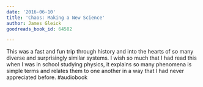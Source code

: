 ```yaml
---
date: '2016-06-10'
title: 'Chaos: Making a New Science'
author: James Gleick
goodreads_book_id: 64582

---
```

This was a fast and fun trip through history and into the hearts of so many diverse and surprisingly similar systems. I wish so much that I had read this when I was in school studying physics, it explains so many phenomena is simple terms and relates them to one another in a way that I had never appreciated before. #audiobook
